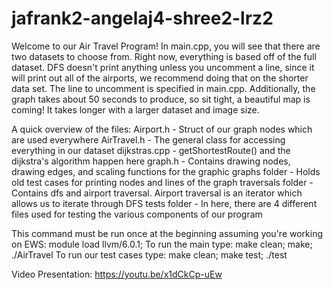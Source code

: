 # jafrank2-angelaj4-shree2-lrz2


Welcome to our Air Travel Program!
In main.cpp, you will see that there are two datasets to choose from. Right now, everything is based off of the full dataset. 
DFS doesn't print anything unless you uncomment a line, since it will print out all of the airports, we recommend doing that on the shorter data set. The line to uncomment is specified in main.cpp. Additionally, the graph takes about 50 seconds to produce, so sit tight, a beautiful map is coming! It takes longer with a larger dataset and image size. 

A quick overview of the files:
Airport.h - Struct of our graph nodes which are used everywhere
AirTravel.h - The general class for accessing everything in our dataset
dijkstras.cpp - getShortestRoute() and the dijkstra's algorithm happen here
graph.h - Contains drawing nodes, drawing edges, and scaling functions for the graphic
graphs folder - Holds old test cases for printing nodes and lines of the graph
traversals folder - Contains dfs and airport traversal. Airport traversal is an iterator which allows us to iterate through DFS
tests folder - In here, there are 4 different files used for testing the various components of our program

This command must be run once at the beginning assuming you're working on EWS: module load llvm/6.0.1;
To run the main type:  make clean; make; ./AirTravel
To run our test cases type: make clean; make test; ./test

Video Presentation:
https://youtu.be/x1dCkCp-uEw
